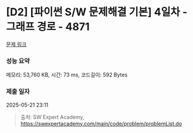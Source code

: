 # [D2] [파이썬 S/W 문제해결 기본] 4일차 - 그래프 경로 - 4871 

[문제 링크](https://swexpertacademy.com/main/code/problem/problemDetail.do?contestProbId=AWTQaUvqQdUDFAVT) 

### 성능 요약

메모리: 53,760 KB, 시간: 73 ms, 코드길이: 592 Bytes

### 제출 일자

2025-05-21 23:11



> 출처: SW Expert Academy, https://swexpertacademy.com/main/code/problem/problemList.do